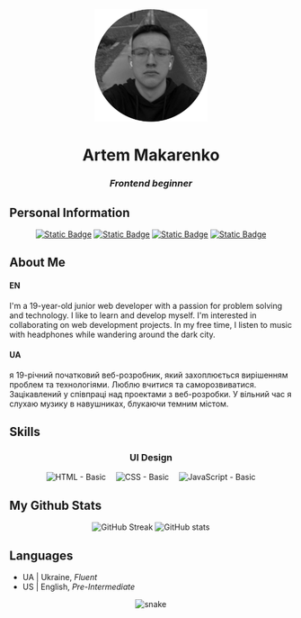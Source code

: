 <div align="center">
<img src="profile_round.png" width="200px">

# Artem Makarenko
### _Frontend beginner_
</div>

## Personal Information
<div align="center">

[![Static Badge](https://img.shields.io/badge/Instagram-%23E4405F?style=for-the-badge&logo=Instagram&labelColor=3C3D37)](https://instagram.com/my_makarenko)
[![Static Badge](https://img.shields.io/badge/Telegram-%2326A5E4?style=for-the-badge&logo=Telegram&labelColor=3C3D37)](https://t.me/baby_support)
[![Static Badge](https://img.shields.io/badge/Steam-%23000000?style=for-the-badge&logo=Steam&labelColor=3C3D37)](https://steamcommunity.com/id/locloder)
[![Static Badge](https://img.shields.io/badge/Github-%23181717?style=for-the-badge&logo=Github&labelColor=3C3D37)](https://github.com/locloder)
</div>

## About Me
#### EN
I'm a 19-year-old junior web developer with a passion for problem solving and technology. I like to learn and develop myself. I'm interested in collaborating on web development projects. In my free time, I listen to music with headphones while wandering around the dark city.
#### UA
я 19-річний початковий веб-розробник, який захоплюється вирішенням проблем та технологіями. Люблю вчитися та саморозвиватися. Зацікавлений у співпраці над проектами з веб-розробки. У вільний час я слухаю музику в навушниках, блукаючи темним містом.

## Skills
<div align="center">

### UI Design

![HTML - _Basic_](https://img.shields.io/badge/HTML-Basic-E96228?style=for-the-badge&logo=html5&labelColor=DD4B25&logoColor=white) 
![CSS - _Basic_](https://img.shields.io/badge/CSS-Basic-254BDD?style=for-the-badge&logo=css3&labelColor=2862E9&logoColor=white) 
![JavaScript - Basic](https://img.shields.io/badge/JavaScript-Basic-F7DF1E?style=for-the-badge&logo=javascript&labelColor=3C3D37&logoColor=white)
</div>

## My Github Stats
<div align="center">

![GitHub Streak](https://streak-stats.demolab.com?user=locloder&theme=react&hide_border=true&border_radius=6)
![GitHub stats](https://github-readme-stats.vercel.app/api?username=locloder&show_icons=true&theme=react&hide_border=true&border_radius=6&)
</div>


## Languages
-   UA | Ukraine, _Fluent_
-   US | English, _Pre-Intermediate_
<p align="center">
 <img width="600" src="assets/github-snake.svg" alt="snake"/>
</p>
